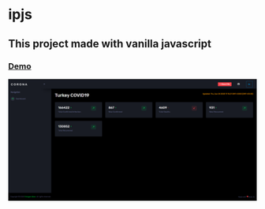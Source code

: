 # ipjs
## This  project made with vanilla javascript 

### [Demo](http://ip.erdoganabaci.site/)


![covid19_turkey](https://raw.githubusercontent.com/erdoganabaci/covid19-nodejs/master/github_images/covid_turkey.PNG)
